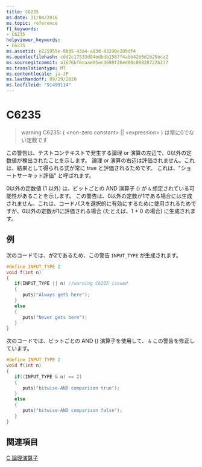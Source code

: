 ```yaml
---
title: C6235
ms.date: 11/04/2016
ms.topic: reference
f1_keywords:
- C6235
helpviewer_keywords:
- C6235
ms.assetid: e225955e-0bb5-43a4-a83d-83290e209df4
ms.openlocfilehash: cdd2c17533d04edbdb1587f4abb42b5d1b29eca2
ms.sourcegitcommit: a1676bf6caae05ecd698f26ed80c08828722b237
ms.translationtype: MT
ms.contentlocale: ja-JP
ms.lasthandoff: 09/29/2020
ms.locfileid: "91499114"
---
```

# <a name="c6235"></a>C6235

> warning C6235: ( \<non-zero constant> &#124;&#124; \<expression> ) は常に0でない定数です

この警告は、テストコンテキストで発生する論理 or 演算の左辺で、0以外の定数値が検出されたことを示します。 論理 or 演算の右辺は評価されません。これは、結果として得られる式が常に true と評価されるためです。 これは、"ショートサーキット評価" と呼ばれます。

0以外の定数値 (1 以外) は、ビットごとの AND 演算子 () が `&` 想定されている可能性があることを示します。 この警告は、0以外の定数が1である場合には生成されません。これは、コードパスを選択的に有効にするために使用されるためですが、0以外の定数が1に評価される場合 (たとえば、1 + 0 の場合) に生成されます。

## <a name="example"></a>例

次のコードでは、が2であるため、この警告 `INPUT_TYPE` が生成されます。

```cpp
#define INPUT_TYPE 2
void f(int n)
{
   if(INPUT_TYPE || n) //warning C6235 issued
   {
      puts("Always gets here");
   }
   else
   {
      puts("Never gets here");
   }
}
```

次のコードでは、ビットごとの AND () 演算子を使用して、 `&` この警告を修正しています。

```cpp
#define INPUT_TYPE 2
void f(int n)
{
   if((INPUT_TYPE & n) == 2)
   {
      puts("bitwise-AND comparison true");
   }
   else
   {
      puts("bitwise-AND comparison false");
   }
}
```

## <a name="see-also"></a>関連項目

[C 論理演算子](../c-language/c-logical-operators.md)

